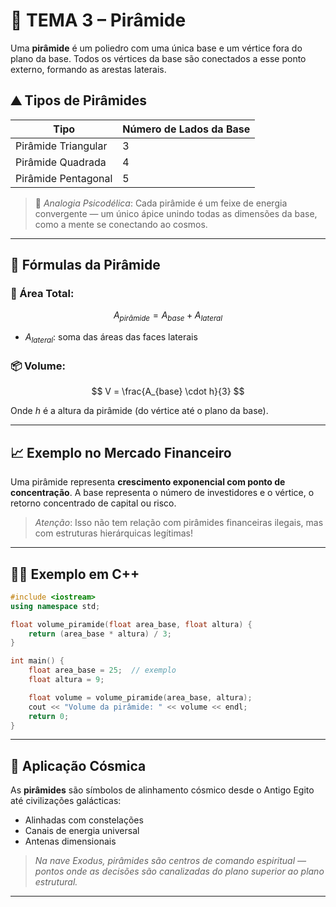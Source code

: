 # 🔺 TEMA 3 – Pirâmide

Uma **pirâmide** é um poliedro com uma única base e um vértice fora do plano da base. Todos os vértices da base são conectados a esse ponto externo, formando as arestas laterais.

## ⛰️ Tipos de Pirâmides

| Tipo                | Número de Lados da Base |
| ------------------- | ----------------------- |
| Pirâmide Triangular | 3                       |
| Pirâmide Quadrada   | 4                       |
| Pirâmide Pentagonal | 5                       |

> 💭 *Analogia Psicodélica*: Cada pirâmide é um feixe de energia convergente — um único ápice unindo todas as dimensões da base, como a mente se conectando ao cosmos.

---

## 📐 Fórmulas da Pirâmide

### 📏 Área Total:

$$
A_{pirâmide} = A_{base} + A_{lateral}
$$

* $A_{lateral}$: soma das áreas das faces laterais

### 📦 Volume:

$$
V = \frac{A_{base} \cdot h}{3}
$$

Onde $h$ é a altura da pirâmide (do vértice até o plano da base).

---

## 📈 Exemplo no Mercado Financeiro

Uma pirâmide representa **crescimento exponencial com ponto de concentração**. A base representa o número de investidores e o vértice, o retorno concentrado de capital ou risco.

> *Atenção*: Isso não tem relação com pirâmides financeiras ilegais, mas com estruturas hierárquicas legítimas!

---

## 👨‍💻 Exemplo em C++

```cpp
#include <iostream>
using namespace std;

float volume_piramide(float area_base, float altura) {
    return (area_base * altura) / 3;
}

int main() {
    float area_base = 25;  // exemplo
    float altura = 9;

    float volume = volume_piramide(area_base, altura);
    cout << "Volume da pirâmide: " << volume << endl;
    return 0;
}
```

---

## 🌌 Aplicação Cósmica

As **pirâmides** são símbolos de alinhamento cósmico desde o Antigo Egito até civilizações galácticas:

* Alinhadas com constelações
* Canais de energia universal
* Antenas dimensionais

> *Na nave Exodus, pirâmides são centros de comando espiritual — pontos onde as decisões são canalizadas do plano superior ao plano estrutural.*

---
